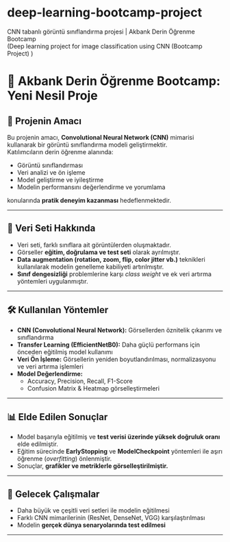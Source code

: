# deep-learning-bootcamp-project
CNN tabanlı görüntü sınıflandırma projesi | Akbank Derin Öğrenme Bootcamp  
(Deep learning project for image classification using CNN (Bootcamp Project) )

# 📌 Akbank Derin Öğrenme Bootcamp: Yeni Nesil Proje

## 🎯 Projenin Amacı
Bu projenin amacı, **Convolutional Neural Network (CNN)** mimarisi kullanarak bir görüntü sınıflandırma modeli geliştirmektir.  
Katılımcıların derin öğrenme alanında:  

- Görüntü sınıflandırması  
- Veri analizi ve ön işleme  
- Model geliştirme ve iyileştirme  
- Modelin performansını değerlendirme ve yorumlama  

konularında **pratik deneyim kazanması** hedeflenmektedir.  

---

## 📂 Veri Seti Hakkında
- Veri seti, farklı sınıflara ait görüntülerden oluşmaktadır.  
- Görseller **eğitim, doğrulama ve test seti** olarak ayrılmıştır.  
- **Data augmentation (rotation, zoom, flip, color jitter vb.)** teknikleri kullanılarak modelin genelleme kabiliyeti artırılmıştır.  
- **Sınıf dengesizliği** problemlerine karşı *class weight* ve ek veri artırma yöntemleri uygulanmıştır.  

---

## 🛠 Kullanılan Yöntemler
- **CNN (Convolutional Neural Network):** Görsellerden öznitelik çıkarımı ve sınıflandırma  
- **Transfer Learning (EfficientNetB0):** Daha güçlü performans için önceden eğitilmiş model kullanımı  
- **Veri Ön İşleme:** Görsellerin yeniden boyutlandırılması, normalizasyonu ve veri artırma işlemleri  
- **Model Değerlendirme:**  
  - Accuracy, Precision, Recall, F1-Score  
  - Confusion Matrix & Heatmap görselleştirmeleri  

---

## 📊 Elde Edilen Sonuçlar
- Model başarıyla eğitilmiş ve **test verisi üzerinde yüksek doğruluk oranı** elde edilmiştir.  
- Eğitim sürecinde **EarlyStopping** ve **ModelCheckpoint** yöntemleri ile aşırı öğrenme (*overfitting*) önlenmiştir.  
- Sonuçlar, **grafikler ve metriklerle görselleştirilmiştir.**  

---

## 🚀 Gelecek Çalışmalar
- Daha büyük ve çeşitli veri setleri ile modelin eğitilmesi  
- Farklı CNN mimarilerinin (ResNet, DenseNet, VGG) karşılaştırılması  
- Modelin **gerçek dünya senaryolarında test edilmesi**  

-----------------------------------------------------

